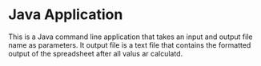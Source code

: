 # Java Application

This is a Java command line application that takes an input and output file name as parameters.
It output file is a text file that contains the formatted output of the spreadsheet after all valus ar calculatd.